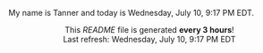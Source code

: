 My name is Tanner and today is Wednesday, July 10, 9:17 PM EDT.

<p align="center">This <i>README</i> file is generated <b>every 3 hours</b>!</br>Last refresh: Wednesday, July 10, 9:17 PM EDT<br /></p>
